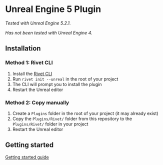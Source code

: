 # Unreal Engine 5 Plugin

_Tested with Unreal Engine 5.2.1._

_Has not been tested with Unreal Engine 4._

## Installation

### Method 1: Rivet CLI

1. Install the [Rivet CLI](https://github.com/rivet-gg/cli)
2. Run `rivet init --unreal` in the root of your project
3. The CLI will prompt you to install the plugin
4. Restart the Unreal editor

### Method 2: Copy manually

1. Create a `Plugins` folder in the root of your project (it may already exist)
2. Copy the `Plugins/Rivet/` folder from this repository to the `Plugins/Rivet/` folder in your project
3. Restart the Unreal editor

## Getting started

[Getting started guide](https://rivet.gg/learn/unreal)
